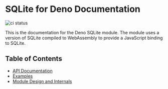 # SQLite for Deno Documentation

![ci status](https://github.com/dyedgreen/deno-sqlite/workflows/ci/badge.svg?branch=master)

This is the documentation for the Deno SQLite module. The module
uses a version of SQLite compiled to WebAssembly to provide a
JavaScript binding to SQLite.

## Table of Contents

- [API Documentation](api.md)
- [Examples](examples.md)
- [Module Design and Internals](design.md)
